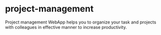 # project-management
Project management WebApp helps you to organize your task and projects with colleagues in effective manner to increase productivity.
